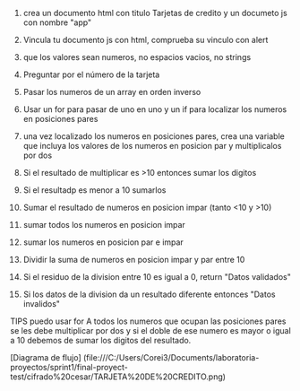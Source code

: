 1. crea un documento html con titulo Tarjetas de credito y un documeto js con nombre "app"
2. Vincula tu documento js con html, comprueba su vinculo con alert
3. que los valores sean numeros, no espacios vacios, no strings
4. Preguntar por el número de la tarjeta
5. Pasar los numeros de un array en orden inverso
6. Usar un for para pasar de uno en uno y un if para localizar los numeros en  posiciones  pares
7. una vez localizado los numeros en posiciones  pares, crea una variable que incluya los valores de los numeros en posicion par y multiplicalos por dos
8. Si el resultado de multiplicar es >10 entonces sumar los digitos
9. Si el resultadp es menor a 10 sumarlos
10. Sumar el resultado de numeros en posicion impar (tanto <10 y >10)

9. sumar todos los numeros en posicion impar
10. sumar los numeros en posicion par e impar
11. Dividir la suma de numeros en posicion impar y par entre 10
12. Si el residuo de la division entre 10 es igual a 0, return "Datos validados"
13. Si los datos de la division da un resultado diferente entonces "Datos invalidos"

TIPS
puedo usar for
A todos los numeros que ocupan las posiciones pares se les debe multiplicar por
dos y si el doble de ese numero es mayor o igual a 10 debemos de sumar los digitos
del resultado.

[Diagrama de flujo]
 (file:///C:/Users/Corei3/Documents/laboratoria-proyectos/sprint1/final-proyect-test/cifrado%20cesar/TARJETA%20DE%20CREDITO.png)
